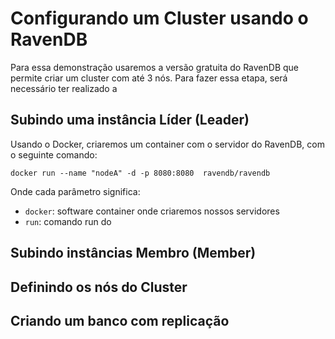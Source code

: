 # Configurando um Cluster usando o RavenDB
Para essa demonstração usaremos a versão gratuita do RavenDB que permite criar um cluster com até 3 nós. Para fazer essa etapa, será necessário ter realizado a 

## Subindo uma instância Líder (Leader)
Usando o Docker, criaremos um container com o servidor do RavenDB, com o seguinte comando:
 
 ``
docker run --name "nodeA" -d -p 8080:8080  ravendb/ravendb
 ``

Onde cada parâmetro significa:
- `docker`: software container onde criaremos nossos servidores
- `run`: comando run do 
 
## Subindo instâncias Membro (Member)

## Definindo os nós do Cluster

## Criando um banco com replicação
<!--stackedit_data:
eyJoaXN0b3J5IjpbLTExNDAzMzQ3MDgsLTExMjUwMzYyNjYsLT
I0ODg3ODQ3NSwzNDYxMTU4MTldfQ==
-->